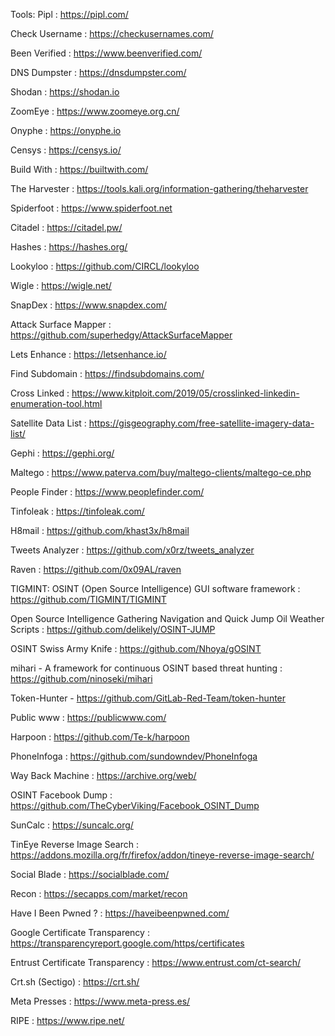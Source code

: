 Tools:
Pipl : https://pipl.com/

Check Username : https://checkusernames.com/

Been Verified : https://www.beenverified.com/

DNS Dumpster : https://dnsdumpster.com/

Shodan : https://shodan.io

ZoomEye : https://www.zoomeye.org.cn/

Onyphe : https://onyphe.io

Censys : https://censys.io/

Build With : https://builtwith.com/

The Harvester : https://tools.kali.org/information-gathering/theharvester

Spiderfoot : https://www.spiderfoot.net

Citadel : https://citadel.pw/

Hashes : https://hashes.org/

Lookyloo : https://github.com/CIRCL/lookyloo

Wigle : https://wigle.net/

SnapDex : https://www.snapdex.com/

Attack Surface Mapper : https://github.com/superhedgy/AttackSurfaceMapper

Lets Enhance : https://letsenhance.io/

Find Subdomain : https://findsubdomains.com/

Cross Linked : https://www.kitploit.com/2019/05/crosslinked-linkedin-enumeration-tool.html

Satellite Data List : https://gisgeography.com/free-satellite-imagery-data-list/

Gephi : https://gephi.org/

Maltego : https://www.paterva.com/buy/maltego-clients/maltego-ce.php

People Finder : https://www.peoplefinder.com/

Tinfoleak : https://tinfoleak.com/

H8mail : https://github.com/khast3x/h8mail

Tweets Analyzer : https://github.com/x0rz/tweets_analyzer

Raven : https://github.com/0x09AL/raven

TIGMINT: OSINT (Open Source Intelligence) GUI software framework : https://github.com/TIGMINT/TIGMINT

Open Source Intelligence Gathering Navigation and Quick Jump Oil Weather Scripts : https://github.com/delikely/OSINT-JUMP

OSINT Swiss Army Knife : https://github.com/Nhoya/gOSINT

mihari - A framework for continuous OSINT based threat hunting : https://github.com/ninoseki/mihari

Token-Hunter - https://github.com/GitLab-Red-Team/token-hunter

Public www : https://publicwww.com/

Harpoon : https://github.com/Te-k/harpoon

PhoneInfoga : https://github.com/sundowndev/PhoneInfoga

Way Back Machine : https://archive.org/web/

OSINT Facebook Dump : https://github.com/TheCyberViking/Facebook_OSINT_Dump

SunCalc : https://suncalc.org/

TinEye Reverse Image Search : https://addons.mozilla.org/fr/firefox/addon/tineye-reverse-image-search/

Social Blade : https://socialblade.com/

Recon : https://secapps.com/market/recon

Have I Been Pwned ? : https://haveibeenpwned.com/

Google Certificate Transparency : https://transparencyreport.google.com/https/certificates

Entrust Certificate Transparency : https://www.entrust.com/ct-search/

Crt.sh (Sectigo) : https://crt.sh/

Meta Presses : https://www.meta-press.es/

RIPE : https://www.ripe.net/
